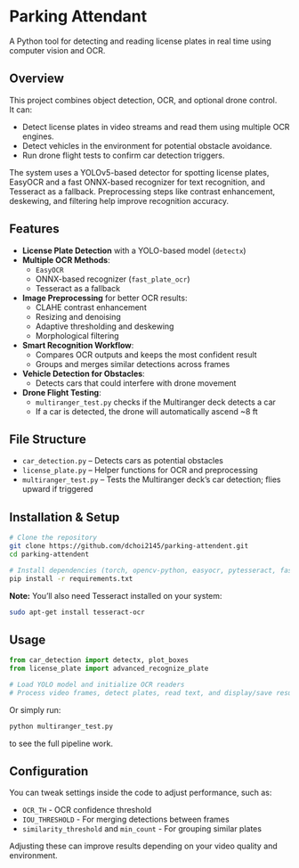 # Parking Attendant

A Python tool for detecting and reading license plates in real time using computer vision and OCR.

## Overview

This project combines object detection, OCR, and optional drone control.  
It can:
- Detect license plates in video streams and read them using multiple OCR engines.
- Detect vehicles in the environment for potential obstacle avoidance.
- Run drone flight tests to confirm car detection triggers.

The system uses a YOLOv5-based detector for spotting license plates, EasyOCR and a fast ONNX-based recognizer for text recognition, and Tesseract as a fallback. Preprocessing steps like contrast enhancement, deskewing, and filtering help improve recognition accuracy.

## Features

- **License Plate Detection** with a YOLO-based model (`detectx`)
- **Multiple OCR Methods**:
  - `EasyOCR`
  - ONNX-based recognizer (`fast_plate_ocr`)
  - Tesseract as a fallback
- **Image Preprocessing** for better OCR results:
  - CLAHE contrast enhancement
  - Resizing and denoising
  - Adaptive thresholding and deskewing
  - Morphological filtering
- **Smart Recognition Workflow**:
  - Compares OCR outputs and keeps the most confident result
  - Groups and merges similar detections across frames
- **Vehicle Detection for Obstacles**:
  - Detects cars that could interfere with drone movement
- **Drone Flight Testing**:
  - `multiranger_test.py` checks if the Multiranger deck detects a car
  - If a car is detected, the drone will automatically ascend ~8 ft

## File Structure

- `car_detection.py` – Detects cars as potential obstacles
- `license_plate.py` – Helper functions for OCR and preprocessing  
- `multiranger_test.py` – Tests the Multiranger deck’s car detection; flies upward if triggered

## Installation & Setup

```bash
# Clone the repository
git clone https://github.com/dchoi2145/parking-attendent.git
cd parking-attendent

# Install dependencies (torch, opencv-python, easyocr, pytesseract, fast_plate_ocr, etc.)
pip install -r requirements.txt
```

**Note:** You’ll also need Tesseract installed on your system:
```bash
sudo apt-get install tesseract-ocr
```

## Usage

```python
from car_detection import detectx, plot_boxes
from license_plate import advanced_recognize_plate

# Load YOLO model and initialize OCR readers
# Process video frames, detect plates, read text, and display/save results
```

Or simply run:
```bash
python multiranger_test.py
```
to see the full pipeline work.

## Configuration

You can tweak settings inside the code to adjust performance, such as:
- `OCR_TH` - OCR confidence threshold
- `IOU_THRESHOLD` - For merging detections between frames
- `similarity_threshold` and `min_count` - For grouping similar plates
  
Adjusting these can improve results depending on your video quality and environment.
